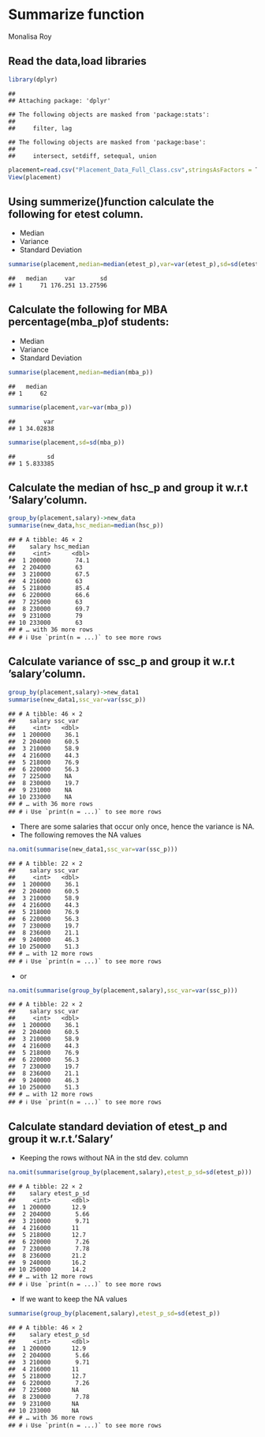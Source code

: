 Summarize function
================
Monalisa Roy

## Read the data,load libraries

``` r
library(dplyr)
```

    ## 
    ## Attaching package: 'dplyr'

    ## The following objects are masked from 'package:stats':
    ## 
    ##     filter, lag

    ## The following objects are masked from 'package:base':
    ## 
    ##     intersect, setdiff, setequal, union

``` r
placement=read.csv("Placement_Data_Full_Class.csv",stringsAsFactors = T)
View(placement)
```

## Using summerize()function calculate the following for etest column.

-   Median
-   Variance
-   Standard Deviation

``` r
summarise(placement,median=median(etest_p),var=var(etest_p),sd=sd(etest_p))
```

    ##   median     var       sd
    ## 1     71 176.251 13.27596

## Calculate the following for MBA percentage(mba_p)of students:

-   Median
-   Variance
-   Standard Deviation

``` r
summarise(placement,median=median(mba_p))
```

    ##   median
    ## 1     62

``` r
summarise(placement,var=var(mba_p))
```

    ##        var
    ## 1 34.02838

``` r
summarise(placement,sd=sd(mba_p))
```

    ##         sd
    ## 1 5.833385

## Calculate the median of hsc_p and group it w.r.t ’Salary’column.

``` r
group_by(placement,salary)->new_data
summarise(new_data,hsc_median=median(hsc_p))
```

    ## # A tibble: 46 × 2
    ##    salary hsc_median
    ##     <int>      <dbl>
    ##  1 200000       74.1
    ##  2 204000       63  
    ##  3 210000       67.5
    ##  4 216000       63  
    ##  5 218000       85.4
    ##  6 220000       66.6
    ##  7 225000       63  
    ##  8 230000       69.7
    ##  9 231000       79  
    ## 10 233000       63  
    ## # … with 36 more rows
    ## # ℹ Use `print(n = ...)` to see more rows

## Calculate variance of ssc_p and group it w.r.t ’salary’column.

``` r
group_by(placement,salary)->new_data1
summarise(new_data1,ssc_var=var(ssc_p))
```

    ## # A tibble: 46 × 2
    ##    salary ssc_var
    ##     <int>   <dbl>
    ##  1 200000    36.1
    ##  2 204000    60.5
    ##  3 210000    58.9
    ##  4 216000    44.3
    ##  5 218000    76.9
    ##  6 220000    56.3
    ##  7 225000    NA  
    ##  8 230000    19.7
    ##  9 231000    NA  
    ## 10 233000    NA  
    ## # … with 36 more rows
    ## # ℹ Use `print(n = ...)` to see more rows

-   There are some salaries that occur only once, hence the variance is
    NA.
-   The following removes the NA values

``` r
na.omit(summarise(new_data1,ssc_var=var(ssc_p)))
```

    ## # A tibble: 22 × 2
    ##    salary ssc_var
    ##     <int>   <dbl>
    ##  1 200000    36.1
    ##  2 204000    60.5
    ##  3 210000    58.9
    ##  4 216000    44.3
    ##  5 218000    76.9
    ##  6 220000    56.3
    ##  7 230000    19.7
    ##  8 236000    21.1
    ##  9 240000    46.3
    ## 10 250000    51.3
    ## # … with 12 more rows
    ## # ℹ Use `print(n = ...)` to see more rows

-   or

``` r
na.omit(summarise(group_by(placement,salary),ssc_var=var(ssc_p)))
```

    ## # A tibble: 22 × 2
    ##    salary ssc_var
    ##     <int>   <dbl>
    ##  1 200000    36.1
    ##  2 204000    60.5
    ##  3 210000    58.9
    ##  4 216000    44.3
    ##  5 218000    76.9
    ##  6 220000    56.3
    ##  7 230000    19.7
    ##  8 236000    21.1
    ##  9 240000    46.3
    ## 10 250000    51.3
    ## # … with 12 more rows
    ## # ℹ Use `print(n = ...)` to see more rows

## Calculate standard deviation of etest_p and group it w.r.t.’Salary’

-   Keeping the rows without NA in the std dev. column

``` r
na.omit(summarise(group_by(placement,salary),etest_p_sd=sd(etest_p)))
```

    ## # A tibble: 22 × 2
    ##    salary etest_p_sd
    ##     <int>      <dbl>
    ##  1 200000      12.9 
    ##  2 204000       5.66
    ##  3 210000       9.71
    ##  4 216000      11   
    ##  5 218000      12.7 
    ##  6 220000       7.26
    ##  7 230000       7.78
    ##  8 236000      21.2 
    ##  9 240000      16.2 
    ## 10 250000      14.2 
    ## # … with 12 more rows
    ## # ℹ Use `print(n = ...)` to see more rows

-   If we want to keep the NA values

``` r
summarise(group_by(placement,salary),etest_p_sd=sd(etest_p))
```

    ## # A tibble: 46 × 2
    ##    salary etest_p_sd
    ##     <int>      <dbl>
    ##  1 200000      12.9 
    ##  2 204000       5.66
    ##  3 210000       9.71
    ##  4 216000      11   
    ##  5 218000      12.7 
    ##  6 220000       7.26
    ##  7 225000      NA   
    ##  8 230000       7.78
    ##  9 231000      NA   
    ## 10 233000      NA   
    ## # … with 36 more rows
    ## # ℹ Use `print(n = ...)` to see more rows
